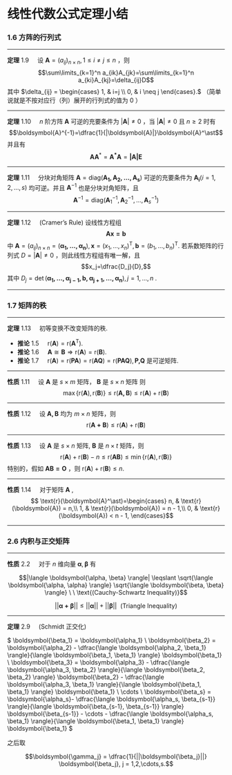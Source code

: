 # 线性代数公式定理小结

### 1.6 方阵的行列式
____
__定理__ 1.9 &#160; &#160; 设 $\boldsymbol{A}=(a_{ij})_{n \times n} ,1 \leqslant i \neq j \leqslant n$ ，则
$$\sum\limits_{k=1}^n a_{ik}A_{jk}=\sum\limits_{k=1}^n a_{ki}A_{kj}=\delta_{ij}D$$
其中 $\delta_{ij} = \begin{cases}
    1, & i=j \\
    0, & i \neq j
\end{cases}.$
（简单说就是不按对应行（列）展开的行列式的值为 $0$ ）
____
__定理__ 1.10 &#160; &#160; $n$ 阶方阵 $\boldsymbol{A}$ 可逆的充要条件为 $|\boldsymbol{A}|\neq 0$ ，当 $|\boldsymbol{A}| \neq 0$ 且 $n \geqslant 2$ 时有
$$\boldsymbol{A}^{-1}=\dfrac{1}{|\boldsymbol{A}|}\boldsymbol{A}^\ast$$
并且有
$$\boldsymbol{AA}^\ast=\boldsymbol{A^\ast A}=\boldsymbol{|A|E}$$
____
__定理__ 1.11 &#160; &#160; 分块对角矩阵 $\boldsymbol{A}=\text{diag}(\boldsymbol{A_1,A_2,...,A_s})$ 可逆的充要条件为 $\boldsymbol{A_i} (i=1,2,...,s)$ 均可逆。并且 $\boldsymbol{A}^{-1}$ 也是分块对角矩阵，且
$$\boldsymbol{A}^{-1}=\text{diag}(\boldsymbol{A}_1^{-1},\boldsymbol{A}_2^{-1},...,\boldsymbol{A}_s^{-1})$$
____
__定理__ 1.12 &#160; &#160; $\text{(Cramer's Rule)}$ 设线性方程组
$$\boldsymbol{Ax=b}$$
中 $\boldsymbol{A}= (a_{ij})_{n \times n} = (\boldsymbol{\alpha_1, ..., \alpha_n}), \boldsymbol{x}=(x_1,...,x_n)^\text{T},\boldsymbol{b}=(b_1,...,b_n)^\text{T}.$ 若系数矩阵的行列式 $D= | \boldsymbol{A} | \neq 0$ ，则此线性方程组有唯一解，且
$$x_j=\dfrac{D_j}{D},$$
其中 $D_j= \det (\boldsymbol{\alpha_1,...,\alpha_{j-1},b,\alpha_{j+1},...,\alpha_n}),j=1,...,n$ .
____
### 1.7 矩阵的秩
____
__定理__ 1.13 &#160; &#160; 初等变换不改变矩阵的秩.
- __推论__ 1.5 &#160; &#160; $\text{r}(\boldsymbol{A})=\text{r}(\boldsymbol{A}^\text{T}).$
- __推论__ 1.6 &#160; &#160; $\boldsymbol{A}  \cong \boldsymbol{B} \Rightarrow \text{r}(\boldsymbol{A}) = \text{r}(\boldsymbol{B}).$
- __推论__ 1.7 &#160; &#160; $\text{r}(\boldsymbol{A})=\text{r}(\boldsymbol{PA})=\text{r}(\boldsymbol{AQ})=\text{r}(\boldsymbol{PAQ}),\textbf{P,Q}$ 是可逆矩阵.
____
__性质__ 1.11 &#160; &#160; 设 $\boldsymbol{A}$ 是 $s \times m$ 矩阵， $\boldsymbol{B}$ 是 $s \times n$ 矩阵 则 
$$\max \{ \text{r} (\boldsymbol{A}) , \text{r} (\boldsymbol{B}) \} \leqslant \text{r} (\boldsymbol{A,B}) \leqslant \text{r} (\boldsymbol{A}) + \text{r} (\boldsymbol{B})$$
____
__性质__ 1.12 &#160; &#160; 设 $\boldsymbol{A,B}$ 均为 $m \times n$ 矩阵，则
$$\text{r} (\boldsymbol{A+B}) \leqslant \text{r}(\boldsymbol{A})+\text{r}(\boldsymbol{B})$$
____
__性质__ 1.13 &#160; &#160; 设 $\boldsymbol{A}$ 是 $s \times n$ 矩阵, $\boldsymbol{B}$ 是 $n \times t$ 矩阵，则
$$\text{r}(\boldsymbol{A}) + \text{r}(\boldsymbol{B}) - n \leqslant \text{r}(\boldsymbol{AB}) \leqslant \min \{ \text{r}(\boldsymbol{A}) , \text{r}(\boldsymbol{B}) \}$$
特别的，假如 $\boldsymbol{AB=O}$ ，则  $\text{r}(\boldsymbol{A}) + \text{r}(\boldsymbol{B}) \leqslant n.$
____
__性质__ 1.14 &#160; &#160; 对于矩阵 $\boldsymbol{A}$ ,
$$ \text{r}(\boldsymbol{A}^\ast)=\begin{cases}
    n, & \text{r}(\boldsymbol{A}) = n,\\
    1, & \text{r}(\boldsymbol{A}) = n - 1,\\
    0, & \text{r}(\boldsymbol{A}) < n - 1,
\end{cases}$$
___

### 2.6 内积与正交矩阵
___
__性质__ 2.2 &#160; &#160; 对于 $n$ 维向量 $\boldsymbol{\alpha},\boldsymbol{\beta}$ 有

$$|\langle \boldsymbol{\alpha, \beta} \rangle| \leqslant \sqrt{\langle \boldsymbol{\alpha, \alpha} \rangle} \sqrt{\langle \boldsymbol{\beta, \beta} \rangle} \ \ \text{(Cauchy-Schwartz Inequality)}$$

$$||\boldsymbol{\alpha + \beta}|| \leqslant ||\boldsymbol{\alpha}|| + ||\boldsymbol{\beta}||\ \ \text{(Triangle Inequality)}$$
____
__定理__ 2.9 &#160; &#160; (Schmidt 正交化)

$
\boldsymbol{\beta_1} = \boldsymbol{\alpha_1}
\\
\boldsymbol{\beta_2} = \boldsymbol{\alpha_2} - \dfrac{\langle \boldsymbol{\alpha_2, \beta_1} \rangle}{\langle \boldsymbol{\beta_1, \beta_1} \rangle} \boldsymbol{\beta_1}
\\
\boldsymbol{\beta_3} = \boldsymbol{\alpha_3} - \dfrac{\langle \boldsymbol{\alpha_3, \beta_2} \rangle}{\langle \boldsymbol{\beta_2, \beta_2} \rangle} \boldsymbol{\beta_2} - \dfrac{\langle \boldsymbol{\alpha_3, \beta_1} \rangle}{\langle \boldsymbol{\beta_1, \beta_1} \rangle} \boldsymbol{\beta_1}
\\
\cdots
\\
\boldsymbol{\beta_s} = \boldsymbol{\alpha_s}- \dfrac{\langle \boldsymbol{\alpha_s, \beta_{s-1}} \rangle}{\langle \boldsymbol{\beta_{s-1}, \beta_{s-1}} \rangle} \boldsymbol{\beta_{s-1}} - \cdots - \dfrac{\langle \boldsymbol{\alpha_s, \beta_1} \rangle}{\langle \boldsymbol{\beta_1, \beta_1} \rangle} \boldsymbol{\beta_1}
$ 

之后取

$$\boldsymbol{\gamma_j} = \dfrac{1}{||\boldsymbol{\beta_j}||} \boldsymbol{\beta_j}, j = 1,2,\cdots,s.$$